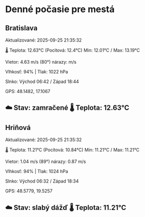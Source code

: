 ﻿# Denné počasie pre mestá

## Bratislava
Aktualizované: 2025-09-25 21:35:32

🌡️ Teplota: 12.63°C 
(Pocitová: 12.4°C)
Min: 12.01°C / Max: 13.19°C

Vietor: 4.63 m/s    (80°) 
nárazy:  m/s

Vlhkosť: 94% | Tlak: 1022 hPa

Slnko: Východ 06:42 / Západ 18:44

GPS: 48.1482, 17.1067

☁️ Stav: zamračené        🌡️ Teplota: 12.63°C
---

## Hriňová
Aktualizované: 2025-09-25 21:35:32

🌡️ Teplota: 11.21°C 
(Pocitová: 10.84°C)
Min: 11.21°C / Max: 11.21°C

Vietor: 1.04 m/s (89°)
nárazy: 0.87 m/s

Vlhkosť: 94% | Tlak: 1024 hPa

Slnko: Východ 06:32 / Západ 18:34

GPS: 48.5779, 19.5257

☁️ Stav: slabý dážď        🌡️ Teplota: 11.21°C
---
